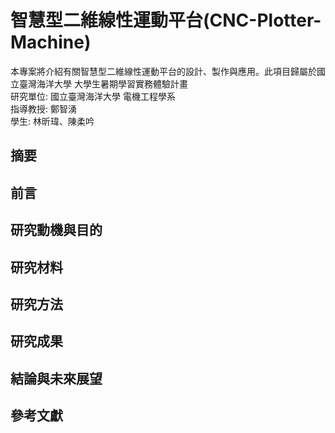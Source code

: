 # 智慧型二維線性運動平台(CNC-Plotter-Machine)
本專案將介紹有關智慧型二維線性運動平台的設計、製作與應用。此項目歸屬於國立臺灣海洋大學 大學生暑期學習實務體驗計畫  
研究單位: 國立臺灣海洋大學 電機工程學系  
指導教授: 鄭智湧  
學生: 林昕瑋、陳柔吟  
## 摘要  
## 前言  
## 研究動機與目的  
## 研究材料  
## 研究方法  
## 研究成果  
## 結論與未來展望  
## 參考文獻  
